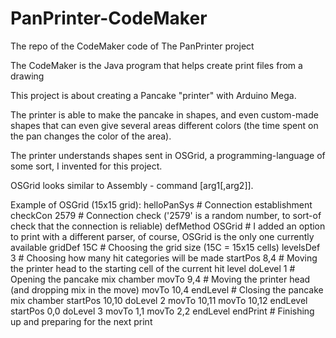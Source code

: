 # PanPrinter-CodeMaker
The repo of the CodeMaker code of The PanPrinter project

The CodeMaker is the Java program that helps create print files from a drawing


This project is about creating a Pancake "printer" with Arduino Mega.

The printer is able to make the pancake in shapes, and even custom-made shapes that can even give several areas different colors (the time spent on the pan changes the color of the area).

The printer understands shapes sent in OSGrid, a programming-language of some sort, I invented for this project.

OSGrid looks similar to Assembly - command [arg1[,arg2]].

Example of OSGrid (15x15 grid):
helloPanSys       # Connection establishment
checkCon 2579     # Connection check ('2579' is a random number, to sort-of check that the connection is reliable)
defMethod OSGrid  # I added an option to print with a different parser, of course, OSGrid is the only one currently available
gridDef 15C       # Choosing the grid size (15C = 15x15 cells)
levelsDef 3       # Choosing how many hit categories will be made
startPos 8,4      # Moving the printer head to the starting cell of the current hit level
doLevel 1         # Opening the pancake mix chamber
movTo 9,4         # Moving the printer head (and dropping mix in the move)
movTo 10,4
endLevel          # Closing the pancake mix chamber
startPos 10,10
doLevel 2
movTo 10,11
movTo 10,12
endLevel
startPos 0,0
doLevel 3
movTo 1,1
movTo 2,2
endLevel
endPrint          # Finishing up and preparing for the next print
